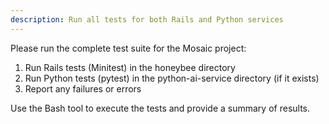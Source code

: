 ```yaml
---
description: Run all tests for both Rails and Python services
---
```


Please run the complete test suite for the Mosaic project:

1. Run Rails tests (Minitest) in the honeybee directory
2. Run Python tests (pytest) in the python-ai-service directory (if it exists)
3. Report any failures or errors

Use the Bash tool to execute the tests and provide a summary of results.
